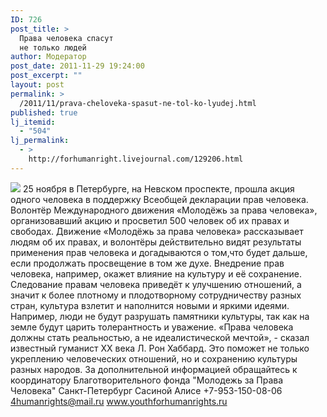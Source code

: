 ```yaml
---
ID: 726
post_title: >
  Права человека спасут
  не только людей
author: Модератор
post_date: 2011-11-29 19:24:00
post_excerpt: ""
layout: post
permalink: >
  /2011/11/prava-cheloveka-spasut-ne-tol-ko-lyudej.html
published: true
lj_itemid:
  - "504"
lj_permalink:
  - >
    http://forhumanright.livejournal.com/129206.html
---
```

<img src="http://cs5338.vk.com/u132145096/132409092/x_5b26039f.jpg" /> 25 ноября в Петербурге, на Невском проспекте, прошла акция одного человека в поддержку Всеобщей декларации прав человека. Волонтёр Международного движения «Молодёжь за права человека», организовавший акцию и просветил 500 человек об их правах и свободах.
Движение «Молодёжь за права человека» рассказывает людям об их правах, и волонтёры действительно видят результаты применения прав человека и догадываются о том,что будет дальше, если продолжать просвещение в том же духе. Внедрение прав человека, например, окажет влияние на культуру и её сохранение. Следование правам человека приведёт к улучшению отношений, а значит к более плотному и плодотворному сотрудничеству разных стран, культура взлетит и наполнится новыми и яркими идеями. Например, люди не будут разрушать памятники культуры, так как на земле будут царить толерантность и уважение.
«Права человека должны стать реальностью, а не идеалистической мечтой», - сказал известный гуманист ХХ века Л. Рон Хаббард. Это поможет не только укреплению человеческих отношений, но и сохранению культуры разных народов.
За дополнительной информацией обращайтесь к координатору
Благотворительного фонда
"Молодежь за Права Человека" Санкт-Петербург 
Сасиной Алисе 
+7-953-150-08-06 
4humanrights@mail.ru
www.youthforhumanrights.ru